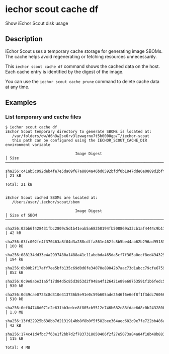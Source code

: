 # iechor scout cache df

<!---MARKER_GEN_START-->
Show iEchor Scout disk usage


<!---MARKER_GEN_END-->

## Description

iEchor Scout uses a temporary cache storage for generating image SBOMs.
The cache helps avoid regenerating or fetching resources unnecessarily.

This `iechor scout cache df` command shows the cached data on the host.
Each cache entry is identified by the digest of the image.

You can use the `iechor scout cache prune` command to delete cache data at any time.

## Examples

### List temporary and cache files

```console
$ iechor scout cache df
iEchor Scout temporary directory to generate SBOMs is located at:
   /var/folders/dw/d6h9w2sx6rv3lzwwgrnx7t5h0000gp/T/iechor-scout
   this path can be configured using the IECHOR_SCOUT_CACHE_DIR environment variable

                               Image Digest                               │ Size
──────────────────────────────────────────────────────────────────────────┼────────
  sha256:c41ab5c992deb4fe7e5da09f67a8804a46bd0592bfdf0b1847dde0e0889d2bff │ 21 kB

Total: 21 kB


iEchor Scout cached SBOMs are located at:
   /Users/user/.iechor/scout/sbom

                               Image Digest                               │ Size of SBOM
──────────────────────────────────────────────────────────────────────────┼───────────────
  sha256:02bb6f428431fbc2809c5d1b41eab5a68350194fb508869a33cb1af4444c9b11 │ 42 kB
  sha256:03fc002fe4f370463a8f04d3a288cdffa861e462fc8b5be44ab62b296ad95183 │ 100 kB
  sha256:088134dd33e4a2997480a1488a41c11abebda465da5cf7f305a0ecf8ed494329 │ 194 kB
  sha256:0b80b2f17aff7ee5bfb135c69d0d6fe34070e89042b7aac73d1abcc79cfe6759 │ 852 kB
  sha256:0c9e8abe31a5f17d84d5c85d3853d2f948a4f126421e89e68753591f1b6fedc5 │ 930 kB
  sha256:0d49cae0723c8d310e413736b5e91e0c59b605ade2546f6e6ef8f1f3ddc76066 │ 510 kB
  sha256:0ef04748d071c2e631bb3edce8f805cb5512e746b682c83fdae6d8c0b243280b │ 1.0 MB
  sha256:13fd22925b638bb7d2131914bb8f8b0f5f582bee364aec682d9e7fe722bb486a │ 42 kB
  sha256:174c41d4fbc7f63e1f2bb7d2f7837318050406f2f27e5073a84a84f18b48b883 │ 115 kB

Total: 4 MB
```
